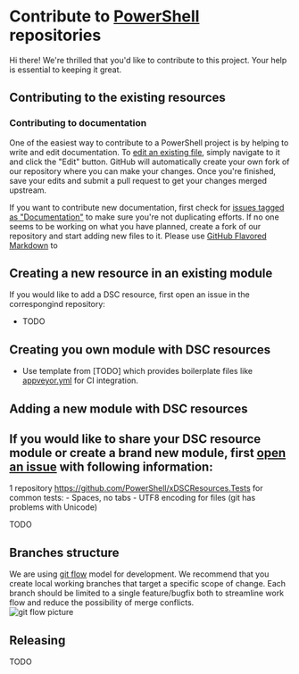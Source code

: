 # Contribute to [PowerShell](https://github.com/powershell) repositories

Hi there! We're thrilled that you'd like to contribute to this project. Your help is essential to keeping it great. 


## Contributing to the existing resources

### Contributing to documentation
One of the easiest way to contribute to a PowerShell project is by helping to write and edit documentation. To [edit an existing file](https://help.github.com/articles/editing-files-in-another-user-s-repository/), simply navigate to it and click the "Edit" button. GitHub will automatically create your own fork of our repository where you can make your changes. Once you're finished, save your edits and submit a pull request to get your changes merged upstream. 

If you want to contribute new documentation, first check for [issues tagged as "Documentation"](TODO) to make sure you're not duplicating efforts. If no one seems to be working on what you have planned, create a fork of our repository and start adding new files to it. Please use [GitHub Flavored Markdown](TODO) to  

## Creating a new resource in an existing module

If you would like to add a DSC resource, first open an issue in the correspongind repository:
- TODO

## Creating you own module with DSC resources
- Use template from [TODO] which provides boilerplate files like [appveyor.yml](appveyor.yml) for CI integration.

## Adding a new module with DSC resources

If you would like to share your DSC resource module or create a brand new module, first [open an issue](TODO) with following information:
- 
1 repository https://github.com/PowerShell/xDSCResources.Tests for common tests:
    - Spaces, no tabs
    - UTF8 encoding for files (git has problems with Unicode)


TODO

## Branches structure

We are using [git flow](http://nvie.com/posts/a-successful-git-branching-model/) model for development.
We recommend that you create local working branches that target a specific scope of change. 
Each branch should be limited to a single feature/bugfix both to streamline work flow and reduce the possibility of merge conflicts.  
![git flow picture](http://nvie.com/img/git-model@2x.png)

## Releasing

TODO
